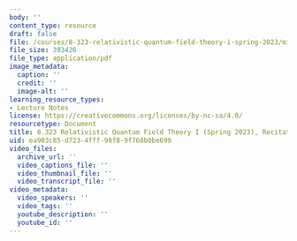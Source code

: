 ```yaml
---
body: ''
content_type: resource
draft: false
file: /courses/8-323-relativistic-quantum-field-theory-i-spring-2023/mit8_323_s23_rec03.pdf
file_size: 393426
file_type: application/pdf
image_metadata:
  caption: ''
  credit: ''
  image-alt: ''
learning_resource_types:
- Lecture Notes
license: https://creativecommons.org/licenses/by-nc-sa/4.0/
resourcetype: Document
title: 8.323 Relativistic Quantum Field Theory I (Spring 2023), Recitation 3
uid: ea903c85-d723-4fff-98f8-9f768b0be699
video_files:
  archive_url: ''
  video_captions_file: ''
  video_thumbnail_file: ''
  video_transcript_file: ''
video_metadata:
  video_speakers: ''
  video_tags: ''
  youtube_description: ''
  youtube_id: ''
---
```

